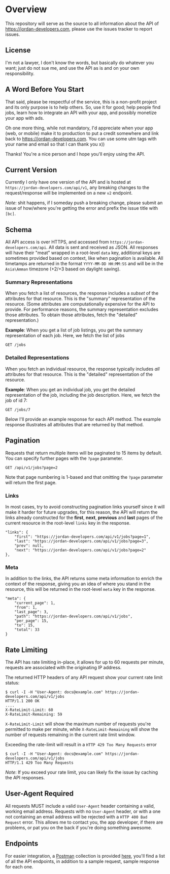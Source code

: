 # Overview
This repository will serve as the source to all information about the API of https://jordan-developers.com, please use the issues tracker to report issues.

## License
I'm not a lawyer, I don't know the words, but basically do whatever you want; just do not sue me, and use the API as is and on your own responsibility. 

## A Word Before You Start
That said, please be respectful of the service, this is a non-profit project and its only purpose is to help others. So, use it for good; help people find jobs, learn how to integrate an API with your app, and possibly monetize your app with ads.

Oh one more thing, while not mandatory, I'd appreciate when your app (web, or mobile) make it to production to put a credit somewhere and link back to https://jordan-developers.com. You can use some utm tags with your name and email so that I can thank you x))

Thanks! You're a nice person and I hope you'll enjoy using the API.

## Current Version
Currently I only have one version of the API and is hosted at `https://jordan-developers.com/api/v1`,  any breaking changes to the request/response will be implemented on a new `v2` endpoint.

_Note_: shit happens, if I someday push a breaking change, please submit an issue of how/where you're getting the error and prefix the issue title with `[bc]`.

## Schema
All API access is over HTTPS, and accessed from `https://jordan-developers.com/api`.  All data is sent and received as JSON. All responses will have their "meat" wrapped in a root-level `data` key, additional keys are sometimes provided based on context, like when pagination is available. All timetamps are returned in the format `YYYY-MM-DD HH:MM:SS` and will be in the `Asia\Amman` timezone (+2/+3 based on daylight saving).

### Summary Representations
When you fetch a list of resources, the response includes a *subset* of the attributes for that resource. This is the "summary" representation of the resource. (Some attributes are computationally expensive for the API to provide. For performance reasons, the summary representation excludes those attributes. To obtain those attributes, fetch the "detailed" representation.)

**Example**: When you get a list of job listings, you get the summary representation of each job. Here, we fetch the list of jobs

```
GET /jobs
```

### Detailed Representations
When you fetch an individual resource, the response typically includes *all* attributes for that resource. This is the "detailed" representation of the resource.

**Example**: When you get an individual job, you get the detailed representation of the job, including the job description. Here, we fetch the job of id 7:

```
GET /jobs/7
```

Below I'll provide an example response for each API method. The example response illustrates all attributes that are returned by that method.

## Pagination
Requests that return multiple items will be paginated to 15 items by default.  You can specify further pages with the `?page` parameter.

```
GET /api/v1/jobs?page=2
```

Note that page numbering is 1-based and that omitting the `?page` parameter will return the first page.

### Links
In most cases, try to avoid constructing pagination links yourself since it will make it harder for future upgrades, for this reason, the API will return the links already constructed for the **first**, **next**, **previous** and **last** pages of the current resource in the root-level `links` key in the response. 

```
"links": {
    "first": "https://jordan-developers.com/api/v1/jobs?page=1",
    "last": "https://jordan-developers.com/api/v1/jobs?page=3",
	"prev": null,
    "next": "https://jordan-developers.com/api/v1/jobs?page=2"
},
```

### Meta
In addition to the links, the API returns some meta information to enrich the context of the response, giving you an idea of where you stand in the resource, this will be returned in the root-level `meta` key in the response.

```
"meta": {
    "current_page": 1,
	"from": 1,
    "last_page": 3,
    "path": "https://jordan-developers.com/api/v1/jobs",
    "per_page": 15,
    "to": 15,
    "total": 33
}
```

## Rate Limiting
The API has rate limiting in-place, it allows for up to 60 requests per minute, requests are associated with the originating IP address.

The returned HTTP headers of any API request show your current rate limit status:

```
$ curl -I -H "User-Agent: docs@example.com" https://jordan-developers.com/api/v1/jobs
HTTP/1.1 200 OK
....
X-RateLimit-Limit: 60
X-RateLimit-Remaining: 59
```

`X-RateLimit-Limit` will show the maximum number of requests you're permitted to make per minute, while `X-RateLimit-Remaining` will show the number of requests remaining in the current rate limit window.

Exceeding the rate-limit will result in a `HTTP 429 Too Many Requests` error

```
$ curl -I -H "User-Agent: docs@example.com" https://jordan-developers.com/api/v1/jobs
HTTP/1.1 429 Too Many Requests
```

_Note_: If you exceed your rate limit, you can likely fix the issue by caching the API responses.

## User-Agent Required
All requests MUST include a valid `User-Agent` header containing a valid, working email address. Requests with no `User-Agent` header, or with a one not containing an email address will be rejected with a `HTTP 400 Bad Request` error. This allows me to contact you, the app developer, if there are problems, or pat you on the back if you're doing something awesome.

## Endpoints
For easier integration, a [Postman](https://www.postman.com) collection is provided [here](postman-collection.json), you'll find a list of all the API endpoints, in addition to a sample request, sample response for each one.
